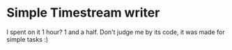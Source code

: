 # Simple Timestream writer

I spent on it 1 hour? 1 and a half. Don't judge me by its code, it was made for simple tasks :)